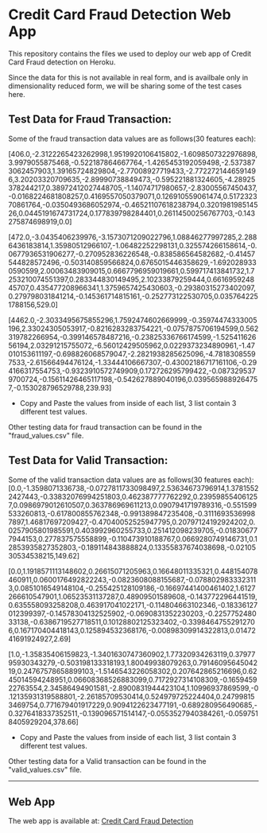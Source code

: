 # Credit Card Fraud Detection Web App
This repository contains the files we used to deploy our web app of Credit Card Fraud detection on Heroku.

Since the data for this is not available in real form, and is availbale only in dimensionality reduced form, we will be sharing some of the test cases here.

## Test Data for Fraud Transaction:

Some of the fraud transaction data values are as follows(30 features each):

[406.0,-2.3122265423262998,1.9519920106415802,-1.6098507322976898,3.9979055875468,-0.522187864667764,-1.4265453192059498,-2.5373873062457903,1.39165724829804,-2.77008927719433,-2.7722721446591496,3.20203320709635,-2.89990738849473,-0.595221881324605,-4.28925378244217,0.38972412027448705,-1.14074717980657,-2.83005567450437,-0.0168224681808257,0.4169557050379071,0.126910559061474,0.517232370861764,-0.0350493686052974,-0.46521107618238794,0.320198198514526,0.0445191674731724,0.177839798284401,0.26114500256767703,-0.143275874698919,0.0]

[472.0,-3.0435406239976,-3.1573071209022796,1.08846277997285,2.2886436183814,1.35980512966107,-1.06482252298131,0.325574266158614,-0.0677936531906277,-0.270952836226548,-0.838586564582682,-0.41457544828572496,-0.503140859566824,0.6765015446358629,-1.6920289330590599,2.00063483909015,0.6667796959019661,0.599717413841732,1.7253210074551397,0.283344830149495,2.10233879259444,0.661695924845707,0.435477208966341,1.3759657425430603,-0.29380315273402097,0.279798031841214,-0.145361714815161,-0.252773122530705,0.0357642251788156,529.0]

[4462.0,-2.3033495675855296,1.7592474602669999,-0.35974474333005196,2.33024305053917,-0.8216283283754221,-0.0757875706194599,0.562319782266954,-0.399146578487216,-0.23825336766174599,-1.52541162656194,2.03291215755072,-6.56012429505962,0.0229373234890961,-1.47010153611197,-0.698826068579047,-2.2821938285625096,-4.78183085597533,-2.61566494476124,-1.33444106667307,-0.43002186717161106,-0.294166317554753,-0.9323910572749909,0.172726295799422,-0.0873295379700724,-0.15611426465117198,-0.542627889040196,0.0395659889264757,-0.153028796529788,239.93]

* Copy and Paste the values from inside of each list, 3 list contain 3 different test values.

Other testing data for fraud transaction can be found in the "fraud_values.csv" file. 

## Test Data for Valid Transaction:

Some of the valid transaction data values are as follows(30 features each):
[0.0,-1.3598071336738,-0.0727811733098497,2.53634673796914,1.37815522427443,-0.33832076994251803,0.462387777762292,0.239598554061257,0.0986979012610507,0.363786969611213,0.0907941719789316,-0.551599533260813,-0.617800855762348,-0.991389847235408,-0.31116935369987897,1.46817697209427,-0.47040052525947795,0.20797124192924202,0.0257905801985591,0.403992960255733,0.251412098239705,-0.018306777944153,0.277837575558899,-0.110473910188767,0.0669280749146731,0.12853935827352803,-0.189114843888824,0.13355837674038698,-0.0210530534538215,149.62]

[0.0,1.1918571113148602,0.26615071205963,0.16648011335321,0.448154078460911,0.0600176492822243,-0.0823608088155687,-0.0788029833323113,0.0851016549148104,-0.255425128109186,-0.16697441400461402,1.6127266610547901,1.06523531137287,0.48909501589608,-0.143772296441519,0.635558093258208,0.463917041022171,-0.114804663102346,-0.18336127012399397,-0.14578304132525902,-0.0690831352230203,-0.225775248033138,-0.6386719527718511,0.10128802125323402,-0.33984647552912706,0.167170404418143,0.125894532368176,-0.00898309914322813,0.0147241691924927,2.69]

[1.0,-1.35835406159823,-1.3401630747360902,1.77320934263119,0.3797795930343279,-0.503198133318193,1.80049938079263,0.7914609564504219,0.24767578658899103,-1.5146543226058302,0.207642865216696,0.6245014594248951,0.06608368526883099,0.7172927314108309,-0.165945922763554,2.34586494901581,-2.8900831944423104,1.10996937869599,-0.12135931319588801,-2.26185709530414,0.524979725224404,0.247998153469754,0.771679401917229,0.9094122623477191,-0.689280956490685,-0.3276418337352511,-0.139096571514147,-0.0553527940384261,-0.0597518405929204,378.66]

* Copy and Paste the values from inside of each list, 3 list contain 3 different test values.

Other testing data for a Valid transaction can be found in the "valid_values.csv" file.

****************************

## Web App

The web app is available at: [Credit Card Fraud Detection](https://www.google.com/url?q=https://credit-card-fraud-detect-ion.herokuapp.com/&sa=D&source=hangouts&ust=1599890506172000&usg=AFQjCNFMw5kRvTCqhn-xm35d7hSq0sooYQ)

